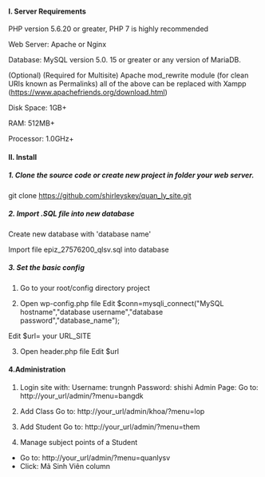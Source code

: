 #### I. Server Requirements
PHP version 5.6.20 or greater, PHP 7 is highly recommended

Web Server: Apache or Nginx

Database: MySQL version 5.0. 15 or greater or any    version of MariaDB.

(Optional) (Required for Multisite) Apache mod_rewrite module (for clean URIs known as Permalinks)
all of the above can be replaced with Xampp (https://www.apachefriends.org/download.html)

Disk Space: 1GB+

RAM: 512MB+

Processor: 1.0GHz+

#### II. Install
##### 1. Clone the source code or create new project in folder your web server.
git clone https://github.com/shirleyskey/quan_ly_site.git

##### 2. Import .SQL file into new database
Create new database with 'database name'

Import file epiz_27576200_qlsv.sql into database



##### 3. Set the basic config
1. Go to your root/config directory project

2. Open wp-config.php file
Edit $conn=mysqli_connect("MySQL hostname","database username","database password","database_name");

Edit $url= your URL_SITE 

3. Open header.php file
Edit $url 


#### 4.Administration
1. Login site with: 
Username: trungnh 
Password: shishi 
Admin Page: 
Go to: http://your_url/admin/?menu=bangdk


2. Add Class 
Go to: http://your_url/admin/khoa/?menu=lop


3. Add Student 
Go to: http://your_url/admin/?menu=them

4. Manage subject points of a Student 
- Go to: http://your_url/admin/?menu=quanlysv
- Click: Mã Sinh Viên column 

